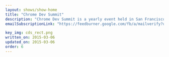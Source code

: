 ```yaml
---
layout: shows/show-home
title: "Chrome Dev Summit"
description: "Chrome Dev Summit is a yearly event held in San Francisco where engineers on the Chrome team talk about what they've been working and the topics they're passionate about."
emailSubscriptionLink: "https://feedburner.google.com/fb/a/mailverify?uri=ChromeDevSummit&amp;loc=en_US"

key_img: cds_rect.png
written_on: 2015-03-06
updated_on: 2015-03-06
order: 6
---
```

